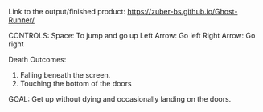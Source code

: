 Link to the output/finished product: https://zuber-bs.github.io/Ghost-Runner/

CONTROLS:
Space: To jump and go up
Left Arrow: Go left
Right Arrow: Go right

Death Outcomes:
1. Falling beneath the screen.
2. Touching the bottom of the doors

GOAL:
Get up without dying and occasionally landing on the doors.
